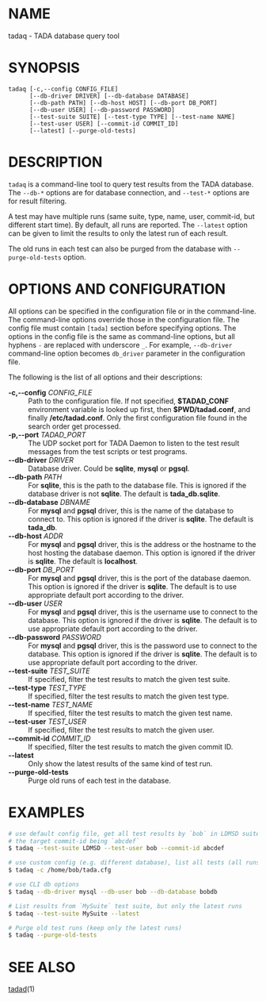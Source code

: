 NAME
=====

tadaq - TADA database query tool


SYNOPSIS
========

```
tadaq [-c,--config CONFIG_FILE]
      [--db-driver DRIVER] [--db-database DATABASE]
      [--db-path PATH] [--db-host HOST] [--db-port DB_PORT]
      [--db-user USER] [--db-password PASSWORD]
      [--test-suite SUITE] [--test-type TYPE] [--test-name NAME]
      [--test-user USER] [--commit-id COMMIT_ID]
      [--latest] [--purge-old-tests]
```


DESCRIPTION
===========

`tadaq` is a command-line tool to query test results from the TADA database.
The `--db-*` options are for database connection, and `--test-*` options are for
result filtering.

A test may have multiple runs (same suite, type, name, user,
commit-id, but different start time). By default, all runs are reported. The
`--latest` option can be given to limit the results to only the latest run of
each result.

The old runs in each test can also be purged from the database with
`--purge-old-tests` option.


OPTIONS AND CONFIGURATION
=========================

All options can be specified in the configuration file or in the command-line.
The command-line options override those in the configuration file. The config
file must contain `[tada]` section before specifying options. The options in
the config file is the same as command-line options, but all hyphens `-` are
replaced with underscore `_`. For example, `--db-driver` command-line option
becomes `db_driver` parameter in the configuration file.

The following is the list of all options and their descriptions:

<dl>
<dt><b>-c,--config</b> <em>CONFIG_FILE</em></dt>
<dd>
Path to the configuration file. If not specified, <b>$TADAD_CONF</b> environment
variable is looked up first, then <b>$PWD/tadad.conf</b>, and finally
<b>/etc/tadad.conf</b>. Only the first configuration file found in the search
order get processed.
</dd>

<dt><b>-p,--port</b> <em>TADAD_PORT</em></dt>
<dd>
The UDP socket port for TADA Daemon to listen to the test result messages from
the test scripts or test programs.
</dd>

<dt><b>--db-driver</b> <em>DRIVER</em></dt>
<dd>
Database driver. Could be <b>sqlite</b>, <b>mysql</b> or <b>pgsql</b>.
</dd>

<dt><b>--db-path</b> <em>PATH</em></dt>
<dd>
For <b>sqlite</b>, this is the path to the database file. This is ignored if the
database driver is not <b>sqlite</b>. The default is <b>tada_db.sqlite</b>.
</dd>

<dt><b>--db-database</b> <em>DBNAME</em></dt>
<dd>
For <b>mysql</b> and <b>pgsql</b> driver, this is the name of the database to
connect to. This option is ignored if the driver is <b>sqlite</b>. The default
is <b>tada_db</b>.
</dd>

<dt><b>--db-host</b> <em>ADDR</em></dt>
<dd>
For <b>mysql</b> and <b>pgsql</b> driver, this is the address or the hostname to
the host hosting the database daemon. This option is ignored if the driver is
<b>sqlite</b>. The default is <b>localhost</b>.
</dd>

<dt><b>--db-port</b> <em>DB_PORT</em></dt>
<dd>
For <b>mysql</b> and <b>pgsql</b> driver, this is the port of the database
daemon. This option is ignored if the driver is <b>sqlite</b>. The default is
to use appropriate default port according to the driver.
</dd>

<dt><b>--db-user</b> <em>USER</em></dt>
<dd>
For <b>mysql</b> and <b>pgsql</b> driver, this is the username use to connect to
the database. This option is ignored if the driver is <b>sqlite</b>. The default
is to use appropriate default port according to the driver.
</dd>

<dt><b>--db-password</b> <em>PASSWORD</em></dt>
<dd>
For <b>mysql</b> and <b>pgsql</b> driver, this is the password use to connect to
the database. This option is ignored if the driver is <b>sqlite</b>. The default
is to use appropriate default port according to the driver.
</dd>

<dt><b>--test-suite</b> <em>TEST_SUITE</em></dt>
<dd>
If specified, filter the test results to match the given test suite.
</dd>

<dt><b>--test-type</b> <em>TEST_TYPE</em></dt>
<dd>
If specified, filter the test results to match the given test type.
</dd>

<dt><b>--test-name</b> <em>TEST_NAME</em></dt>
<dd>
If specified, filter the test results to match the given test name.
</dd>

<dt><b>--test-user</b> <em>TEST_USER</em></dt>
<dd>
If specified, filter the test results to match the given user.
</dd>

<dt><b>--commit-id</b> <em>COMMIT_ID</em></dt>
<dd>
If specified, filter the test results to match the given commit ID.
</dd>

<dt><b>--latest</b></dt>
<dd>
Only show the latest results of the same kind of test run.
</dd>

<dt><b>--purge-old-tests</b></dt>
<dd>
Purge old runs of each test in the database.
</dd>
</dl>


EXAMPLES
========

```bash
# use default config file, get all test results by `bob` in LDMSD suite where
# the target commit-id being `abcdef`
$ tadaq --test-suite LDMSD --test-user bob --commit-id abcdef

# use custom config (e.g. different database), list all tests (all runs)
$ tadaq -c /home/bob/tada.cfg

# use CLI db options
$ tadaq --db-driver mysql --db-user bob --db-database bobdb

# List results from `MySuite` test suite, but only the latest runs
$ tadaq --test-suite MySuite --latest

# Purge old test runs (keep only the latest runs)
$ tadaq --purge-old-tests
```

SEE ALSO
========
[tadad](tadad.md)(1)
